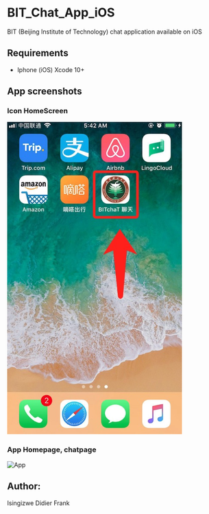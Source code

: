 # BIT_Chat_App_iOS
BIT (Beijing Institute of Technology) chat application available on iOS 
## Requirements
* Iphone (iOS) Xcode 10+

## App screenshots
### Icon HomeScreen
![Icon](./images/iconA.jpeg)

### App Homepage, chatpage
![App](./images/iconB.jpeg)


## Author:
Isingizwe Didier Frank
